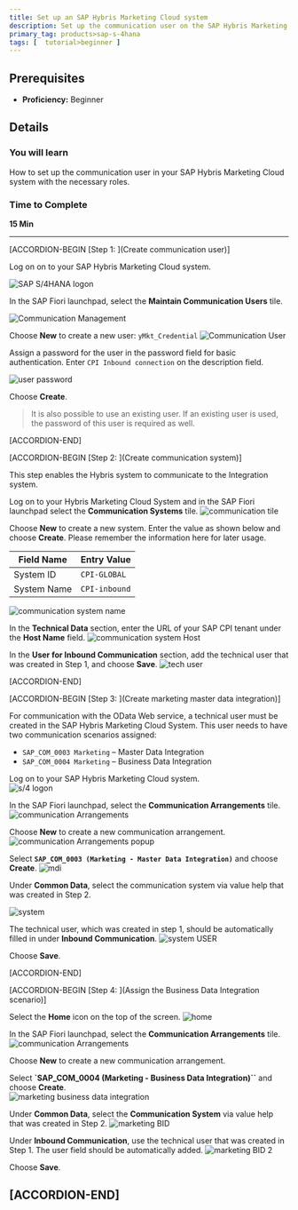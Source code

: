 ```yaml
---
title: Set up an SAP Hybris Marketing Cloud system
description: Set up the communication user on the SAP Hybris Marketing Cloud system.
primary_tag: products>sap-s-4hana
tags: [  tutorial>beginner ]
---
```


## Prerequisites  
 - **Proficiency:** Beginner

## Details
### You will learn  
How to set up the communication user in your SAP Hybris Marketing Cloud system with the necessary roles.

### Time to Complete
**15 Min**

---

[ACCORDION-BEGIN [Step 1: ](Create communication user)]

Log on on to your SAP Hybris Marketing Cloud system.

![SAP S/4HANA logon](1.png)

In the SAP Fiori launchpad, select the **Maintain Communication Users** tile.

![Communication Management](2.png)

Choose **New** to create a new user: `yMkt_Credential`
![Communication User](3.png)

Assign a password for the user in the password field for basic authentication. Enter `CPI Inbound connection` on the description field.

![user password](4.png)  

Choose **Create**.
>It is also possible to use an existing user.  If an existing user is used, the password of this user is required as well.

[ACCORDION-END]

[ACCORDION-BEGIN [Step 2: ](Create communication system)]

This step enables the Hybris system to communicate to the Integration system.

Log on to your Hybris Marketing Cloud System and in the SAP Fiori launchpad select the **Communication Systems** tile.
![communication tile](5.png)  

Choose **New** to create a new system. Enter the value as shown below and choose **Create**.  Please remember the information here for later usage.  

Field Name             | Entry Value
---------              | -------------
System ID              | `CPI-GLOBAL`
System Name            | `CPI-inbound`

![communication system name](6.png)

In the **Technical Data** section, enter the URL of your SAP CPI tenant under the **Host Name** field.
![communication system Host](7.png)

In the **User for Inbound Communication** section, add the technical user that was created in Step 1, and choose **Save**.
![tech user](8.png)


[ACCORDION-END]


[ACCORDION-BEGIN [Step 3: ](Create marketing master data integration)]  

For communication with the OData Web service, a technical user must be created in the SAP Hybris Marketing Cloud System.
This user needs to have two communication scenarios assigned:  

 - `SAP_COM_0003 Marketing` – Master Data Integration   
 - `SAP_COM_0004 Marketing` – Business Data Integration  

Log on to your SAP Hybris Marketing Cloud system.  
![s/4 logon](1.png)

In the SAP Fiori launchpad, select the **Communication Arrangements** tile.  
![communication Arrangements](9.png)  

Choose **New** to create a new communication arrangement.
![communication Arrangements popup](10.png)  

Select **`SAP_COM_0003 (Marketing - Master Data Integration)`** and choose **Create**.
![mdi](11.png)  

Under **Common Data**, select the communication system via value help that was created in Step 2.

![system](12.png)  

The technical user, which was created in step 1, should be automatically filled in under **Inbound Communication**.
![system USER](13.png)

Choose **Save**.

[ACCORDION-END]

[ACCORDION-BEGIN [Step 4: ](Assign the Business Data Integration scenario)]


Select the **Home** icon on the top of the screen.
![home](18.png)

In the SAP Fiori launchpad, select the **Communication Arrangements** tile.  
![communication Arrangements](9.png)  

Choose **New** to create a new communication arrangement.

Select **`SAP_COM_0004 (Marketing - Business Data Integration)``** and choose **Create**.  
![marketing business data integration](14.png)

Under **Common Data**, select the **Communication System** via value help that was created in Step 2.
![marketing BID](16.png)

Under **Inbound Communication**, use the technical user that was created in Step 1.  The user field should be automatically added.
![marketing BID 2](17.png)  

Choose **Save**.

[ACCORDION-END]
---
